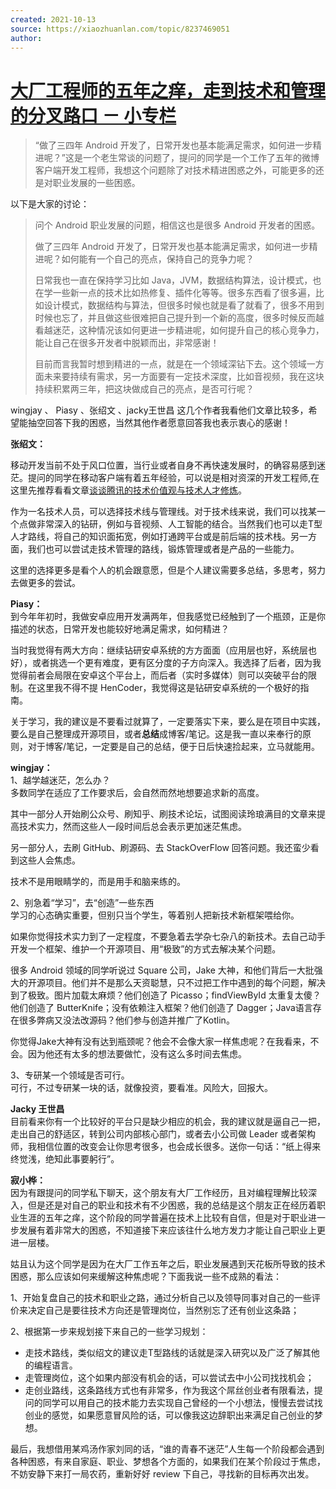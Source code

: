 ```yaml
---
created: 2021-10-13
source: https://xiaozhuanlan.com/topic/8237469051
author: 
---
```


# [大厂工程师的五年之痒，走到技术和管理的分叉路口 － 小专栏](https://xiaozhuanlan.com/topic/8237469051)


> “做了三四年 Android 开发了，日常开发也基本能满足需求，如何进一步精进呢？”这是一个老生常谈的问题了，提问的同学是一个工作了五年的微博客户端开发工程师，我想这个问题除了对技术精进困惑之外，可能更多的还是对职业发展的一些困惑。

以下是大家的讨论：

> 问个 Android 职业发展的问题，相信这也是很多 Android 开发者的困惑。
> 
> 做了三四年 Android 开发了，日常开发也基本能满足需求，如何进一步精进呢？如何能有一个自己的亮点，保持自己的竞争力呢？
> 
> 日常我也一直在保持学习比如 Java，JVM，数据结构算法，设计模式，也在学一些新一点的技术比如热修复、插件化等等。很多东西看了很多遍，比如设计模式，数据结构与算法，但很多时候也就是看了就看了，很多不用到时候也忘了，并且做这些很难把自己提升到一个新的高度，很多时候反而越看越迷茫，这种情况该如何更进一步精进呢，如何提升自己的核心竞争力，能让自己在很多开发者中脱颖而出，非常感谢！
> 
> 目前而言我暂时想到精进的一点，就是在一个领域深钻下去。这个领域一方面未来要持续有需求，另一方面要有一定技术深度，比如音视频，我在这块持续积累两三年，把这块做成自己的亮点，是否可行呢？

wingjay 、 Piasy 、张绍文 、jacky王世昌 这几个作者我看他们文章比较多，希望能抽空回答下我的困惑，当然其他作者愿意回答我也表示衷心的感谢！

**张绍文：**

移动开发当前不处于风口位置，当行业或者自身不再快速发展时，的确容易感到迷茫。提问的同学在移动客户端有着五年经验，可以说是相对资深的开发工程师,在这里先推荐看看文章[谈谈腾讯的技术价值观与技术人才修炼](https://mp.weixin.qq.com/s/Vn0eKvY5AU1DEOrxbOxABQ)。

作为一名技术人员，可以选择技术线与管理线。对于技术线来说，我们可以找某一个点做非常深入的钻研，例如与音视频、人工智能的结合。当然我们也可以走T型人才路线，将自己的知识面拓宽，例如打通跨平台或是前后端的技术栈。另一方面，我们也可以尝试走技术管理的路线，锻炼管理或者是产品的一些能力。

这里的选择更多是看个人的机会跟意愿，但是个人建议需要多总结，多思考，努力去做更多的尝试。

**Piasy：**  
到今年年初时，我做安卓应用开发满两年，但我感觉已经触到了一个瓶颈，正是你描述的状态，日常开发也能较好地满足需求，如何精进？

当时我觉得有两大方向：继续钻研安卓系统的方方面面（应用层也好，系统层也好），或者挑选一个更有难度，更有区分度的子方向深入。我选择了后者，因为我觉得前者会局限在安卓这个平台上，而后者（实时多媒体）则可以突破平台的限制。在这里我不得不提 HenCoder，我觉得这是钻研安卓系统的一个极好的指南。

关于学习，我的建议是不要看过就算了，一定要落实下来，要么是在项目中实践，要么是自己整理成开源项目，或者**总结**成博客/笔记。这是我一直以来奉行的原则，对于博客/笔记，一定要是自己的总结，便于日后快速捡起来，立马就能用。

**wingjay：**  
1、越学越迷茫，怎么办？  
多数同学在适应了工作要求后，会自然而然地想要追求新的高度。

其中一部分人开始刷公众号、刷知乎、刷技术论坛，试图阅读玲琅满目的文章来提高技术实力，然而这些人一段时间后总会表示更加迷茫焦虑。

另一部分人，去刷 GitHub、刷源码、去 StackOverFlow 回答问题。我还蛮少看到这些人会焦虑。

技术不是用眼睛学的，而是用手和脑来练的。

2、别急着“学习”，去“创造”一些东西  
学习的心态确实重要，但别只当个学生，等着别人把新技术新框架喂给你。

如果你觉得技术实力到了一定程度，不要急着去学杂七杂八的新技术。去自己动手开发一个框架、维护一个开源项目、用“极致”的方式去解决某个问题。

很多 Android 领域的同学听说过 Square 公司，Jake 大神，和他们背后一大批强大的开源项目。他们并不是那么天资聪慧，只不过把工作中遇到的每个问题，解决到了极致。图片加载太麻烦？他们创造了 Picasso；findViewById 太重复太傻？他们创造了 ButterKnife；没有依赖注入框架？他们创造了 Dagger；Java语言存在很多弊病又没法改源码？他们参与创造并推广了Kotlin。

你觉得Jake大神有没有达到瓶颈呢？他会不会像大家一样焦虑呢？在我看来，不会。因为他还有太多的想法要做忙，没有这么多时间去焦虑。

3、专研某一个领域是否可行。  
可行，不过专研某一块的话，就像投资，要看准。风险大，回报大。

**Jacky 王世昌**  
目前看来你有一个比较好的平台只是缺少相应的机会，我的建议就是逼自己一把，走出自己的舒适区，转到公司内部核心部门，或者去小公司做 Leader 或者架构师，我相信位置的改变会让你思考很多，也会成长很多。送你一句话：“纸上得来终觉浅，绝知此事要躬行”。

**寂小桦：**  
因为有跟提问的同学私下聊天，这个朋友有大厂工作经历，且对编程理解比较深入，但是还是对自己的职业和技术有不少困惑，我的总结是这个朋友正在经历着职业生涯的五年之痒，这个阶段的同学普遍在技术上比较有自信，但是对于职业进一步发展有着非常大的困惑，不知道接下来应该往什么地方发力才能让自己职业上更进一层楼。

姑且认为这个同学是因为在大厂工作五年之后，职业发展遇到天花板所导致的技术困惑，那么应该如何来缓解这种焦虑呢？下面我说一些不成熟的看法：

1、开始复盘自己的技术和职业之路，通过分析自己以及领导同事对自己的一些评价来决定自己是要往技术方向还是管理岗位，当然别忘了还有创业这条路；

2、根据第一步来规划接下来自己的一些学习规划：

-   走技术路线，类似绍文的建议走T型路线的话就是深入研究以及广泛了解其他的编程语言。
-   走管理岗位，这个如果内部没有机会的话，可以尝试去中小公司找找机会；
-   走创业路线，这条路线方式也有非常多，作为我这个屌丝创业者有限看法，提问的同学可以用自己的技术能力去实现自己曾经的一个小想法，慢慢去尝试找创业的感觉，如果愿意冒风险的话，可以像我这边辞职出来满足自己创业的梦想。

最后，我想借用某鸡汤作家刘同的话，“谁的青春不迷茫”人生每一个阶段都会遇到各种困惑，有来自家庭、职业、梦想各个方面的，如果我们在某个阶段过于焦虑，不妨安静下来打一局农药，重新好好 review 下自己，寻找新的目标再次出发。

